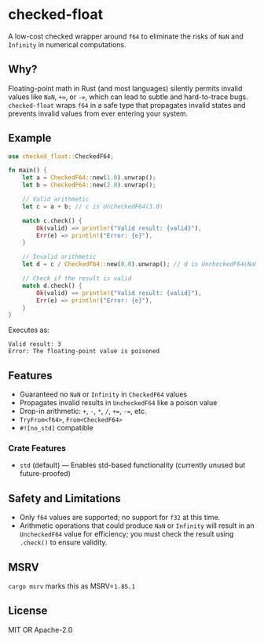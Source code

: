 # checked-float

A low-cost checked wrapper around `f64` to eliminate the risks of `NaN` and `Infinity` in numerical computations.

## Why?

Floating-point math in Rust (and most languages) silently permits invalid values like `NaN`, `+∞`, or `-∞`, which can
lead to subtle and hard-to-trace bugs. `checked-float` wraps `f64` in a safe type that propagates invalid states and
prevents invalid values from ever entering your system.

## Example

```rust
use checked_float::CheckedF64;

fn main() {
    let a = CheckedF64::new(1.0).unwrap();
    let b = CheckedF64::new(2.0).unwrap();

    // Valid arithmetic
    let c = a + b; // c is UncheckedF64(3.0)

    match c.check() {
        Ok(valid) => println!("Valid result: {valid}"),
        Err(e) => println!("Error: {e}"),
    }

    // Invalid arithmetic
    let d = c / CheckedF64::new(0.0).unwrap(); // d is UncheckedF64(NaN)

    // Check if the result is valid
    match d.check() {
        Ok(valid) => println!("Valid result: {valid}"),
        Err(e) => println!("Error: {e}"),
    }
}
```

Executes as:

```plaintext
Valid result: 3
Error: The floating-point value is poisoned
```

## Features

- Guaranteed no `NaN` or `Infinity` in `CheckedF64` values
- Propagates invalid results in `UncheckedF64` like a poison value
- Drop-in arithmetic: `+`, `-`, `*`, `/`, `+=`, `-=`, etc.
- `TryFrom<f64>`, `From<CheckedF64>`
- `#![no_std]` compatible

### Crate Features

* `std` (default) — Enables std-based functionality (currently unused but future-proofed)

## Safety and Limitations

- Only `f64` values are supported; no support for `f32` at this time.
- Arithmetic operations that could produce `NaN` or `Infinity` will result in an `UncheckedF64` value for efficiency;
  you must check the result using `.check()` to ensure validity.

## MSRV

`cargo msrv` marks this as MSRV=`1.85.1`

## License

MIT OR Apache-2.0
